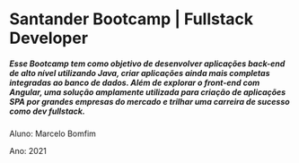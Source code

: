 # Santander Bootcamp | Fullstack Developer

##### Esse Bootcamp tem como objetivo de desenvolver aplicações back-end de alto nível utilizando Java, criar aplicações ainda mais completas  integradas ao banco de dados. Além de explorar o front-end com Angular,  uma solução amplamente utilizada para criação de aplicações SPA por  grandes empresas do mercado e trilhar uma carreira de sucesso como dev  fullstack.

Aluno: Marcelo Bomfim

Ano: 2021



